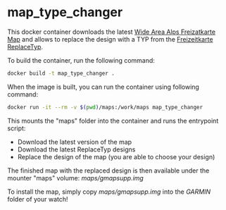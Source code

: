 # map_type_changer
This docker container downloads the latest [Wide Area Alps Freizatkarte Map](http://www.freizeitkarte-osm.de/garmin/en/regions.html) and allows to replace the design with a TYP from  the [Freizeitkarte ReplaceTyp](http://www.freizeitkarte-osm.de/garmin/en/design.html).

To build the container, run the following command:
```sh
docker build -t map_type_changer .
```

When the image is built, you can run the container using following command:
```sh
docker run -it --rm -v $(pwd)/maps:/work/maps map_type_changer
```

This mounts the "maps" folder into the container and runs the entrypoint script:
- Download the latest version of the map
- Download the latest ReplaceTyp designs
- Replace the design of the map (you are able to choose your design)

The finished map with the replaced design is then available under the mounter "maps" volume: _maps/gmapsupp.img_

To install the map, simply copy _maps/gmapsupp.img_ into the _GARMIN_ folder of your watch!
